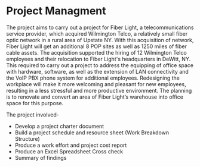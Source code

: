 # Project Managment 
The project aims to carry out a project for Fiber Light, a telecommunications service provider, which acquired Wilmington Telco, a relatively small fiber optic network in a rural area of Upstate
NY. With this acquisition of network, Fiber Light will get an additional 8 POP sites as well as 1250 miles of fiber cable assets. The acquisition supported the hiring of 12 Wilmington Telco employees and their relocation to Fiber Light's headquarters in DeWitt, NY. This required to carry out a project to address the equipping of
office space with hardware, software, as well as the extension of LAN connectivity and the VoIP PBX phone system for additional employees. Redesigning the workplace will make it more welcoming and
pleasant for new employees, resulting in a less stressful and more productive environment. The planning is to renovate and convert an area of Fiber Light’s warehouse into office space for this purpose.

The project involved- 
* Develop a project charter document
* Build a project schedule and resource sheet (Work Breakdown Structure)
* Produce a work effort and project cost report 
* Produce an Excel Spreadsheet Cross check
* Summary of findings
